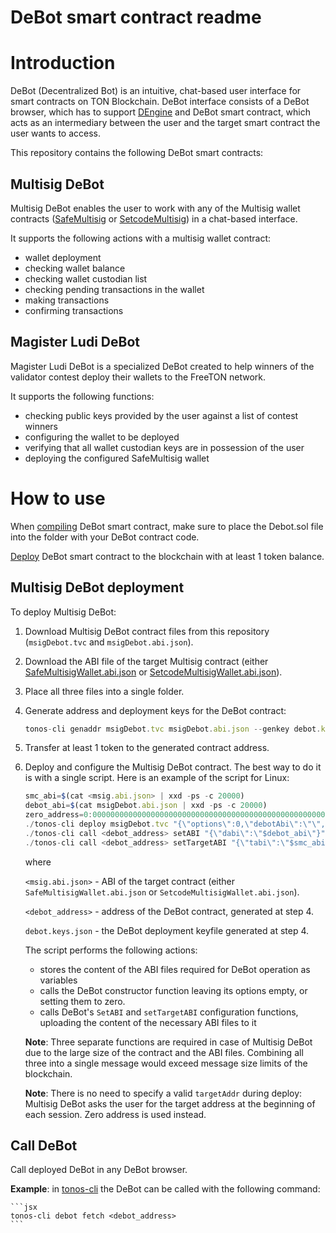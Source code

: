 # DeBot smart contract readme

# Introduction

DeBot (Decentralized Bot) is an intuitive, chat-based user interface for smart contracts on TON Blockchain. DeBot interface consists of a DeBot browser, which has to support [DEngine](https://github.com/tonlabs/debot-engine) and DeBot smart contract, which acts as an intermediary between the user and the target smart contract the user wants to access.

This repository contains the following DeBot smart contracts: 

## Multisig DeBot

Multisig DeBot enables the user to work with any of the Multisig wallet contracts ([SafeMultisig](https://github.com/tonlabs/ton-labs-contracts/tree/master/solidity/safemultisig) or [SetcodeMultisig](https://github.com/tonlabs/ton-labs-contracts/tree/master/solidity/setcodemultisig)) in a chat-based interface.

It supports the following actions with a multisig wallet contract:

- wallet deployment
- checking wallet balance
- checking wallet custodian list
- checking pending transactions in the wallet
- making transactions
- confirming transactions

## Magister Ludi DeBot

Magister Ludi DeBot is a specialized DeBot created to help winners of the validator contest deploy their wallets to the FreeTON network.

It supports the following functions:

- checking public keys provided by the user against a list of contest winners
- configuring the wallet to be deployed
- verifying that all wallet custodian keys are in possession of the user
- deploying the configured SafeMultisig wallet

# How to use

When [compiling](https://docs.ton.dev/86757ecb2/v/0/p/950f8a-write-smart-contract-in-solidity/t/1620b2) DeBot smart contract, make sure to place the Debot.sol file into the folder with your DeBot contract code.

[Deploy](https://docs.ton.dev/86757ecb2/v/0/p/8080e6-tonos-cli/t/478a51) DeBot smart contract to the blockchain with at least 1 token balance.

## Multisig DeBot deployment
To deploy Multisig DeBot:

1. Download Multisig DeBot contract files from this repository (`msigDebot.tvc` and `msigDebot.abi.json`).
2. Download the ABI file of the target Multisig contract (either [SafeMultisigWallet.abi.json](https://raw.githubusercontent.com/tonlabs/ton-labs-contracts/master/solidity/safemultisig/SafeMultisigWallet.abi.json) or [SetcodeMultisigWallet.abi.json](https://raw.githubusercontent.com/tonlabs/ton-labs-contracts/master/solidity/setcodemultisig/SetcodeMultisigWallet.abi.json)).
3. Place all three files into a single folder.
4. Generate address and deployment keys for the DeBot contract:

    ```jsx
    tonos-cli genaddr msigDebot.tvc msigDebot.abi.json --genkey debot.keys.json
    ```

5. Transfer at least 1 token to the generated contract address.
6. Deploy and configure the Multisig DeBot contract. The best way to do it is with a single script. Here is an example of the script for Linux: 

    ```jsx
    smc_abi=$(cat <msig.abi.json> | xxd -ps -c 20000)
    debot_abi=$(cat msigDebot.abi.json | xxd -ps -c 20000)
    zero_address=0:0000000000000000000000000000000000000000000000000000000000000000
    ./tonos-cli deploy msigDebot.tvc "{\"options\":0,\"debotAbi\":\"\",\"targetAddr\":\"$zero_address\",\"targetAbi\":\"\"}" --sign debot.keys.json --abi msigDebot.abi.json
    ./tonos-cli call <debot_address> setABI "{\"dabi\":\"$debot_abi\"}" --sign debot.keys.json --abi msigDebot.abi.json
    ./tonos-cli call <debot_address> setTargetABI "{\"tabi\":\"$smc_abi\"}" --sign debot.keys.json --abi msigDebot.abi.json
    ```

    where

    `<msig.abi.json>` - ABI of the target contract (either `SafeMultisigWallet.abi.json` or `SetcodeMultisigWallet.abi.json`).

    `<debot_address>` - address of the DeBot contract, generated at step 4.

    `debot.keys.json` - the DeBot deployment keyfile generated at step 4.

    The script performs the following actions:

    - stores the content of the ABI files required for DeBot operation as variables
    - calls the DeBot constructor function leaving its options empty, or setting them to zero.
    - calls DeBot's `SetABI` and `setTargetABI` configuration functions, uploading the content of the necessary ABI files to it

    **Note**: Three separate functions are required in case of Multisig DeBot due to the large size of the contract and the ABI files. Combining all three into a single message would exceed message size limits of the blockchain.

    **Note**: There is no need to specify a valid `targetAddr` during deploy: Multisig DeBot asks the user for the target address at the beginning of each session. Zero address is used instead.
    
## Call DeBot

Call deployed DeBot in any DeBot browser.

**Example**: in [tonos-cli](https://github.com/tonlabs/tonos-cli) the DeBot can be called with the following command:

    ```jsx
    tonos-cli debot fetch <debot_address>
    ```
